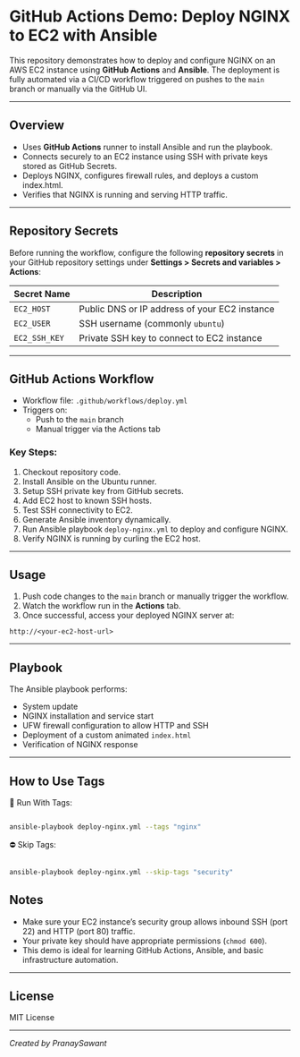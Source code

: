 # GitHub Actions Demo: Deploy NGINX to EC2 with Ansible

This repository demonstrates how to deploy and configure NGINX on an AWS EC2 instance using **GitHub Actions** and **Ansible**. The deployment is fully automated via a CI/CD workflow triggered on pushes to the `main` branch or manually via the GitHub UI.

---

## Overview

- Uses **GitHub Actions** runner to install Ansible and run the playbook.
- Connects securely to an EC2 instance using SSH with private keys stored as GitHub Secrets.
- Deploys NGINX, configures firewall rules, and deploys a custom index.html.
- Verifies that NGINX is running and serving HTTP traffic.

---

## Repository Secrets

Before running the workflow, configure the following **repository secrets** in your GitHub repository settings under **Settings > Secrets and variables > Actions**:

| Secret Name  | Description                            |
|--------------|------------------------------------|
| `EC2_HOST`   | Public DNS or IP address of your EC2 instance |
| `EC2_USER`   | SSH username (commonly `ubuntu`)    |
| `EC2_SSH_KEY`| Private SSH key to connect to EC2 instance |

---

## GitHub Actions Workflow

- Workflow file: `.github/workflows/deploy.yml`
- Triggers on:
  - Push to the `main` branch
  - Manual trigger via the Actions tab

### Key Steps:

1. Checkout repository code.
2. Install Ansible on the Ubuntu runner.
3. Setup SSH private key from GitHub secrets.
4. Add EC2 host to known SSH hosts.
5. Test SSH connectivity to EC2.
6. Generate Ansible inventory dynamically.
7. Run Ansible playbook `deploy-nginx.yml` to deploy and configure NGINX.
8. Verify NGINX is running by curling the EC2 host.

---

## Usage

1. Push code changes to the `main` branch or manually trigger the workflow.
2. Watch the workflow run in the **Actions** tab.
3. Once successful, access your deployed NGINX server at:

```
http://<your-ec2-host-url>
```

---

## Playbook

The Ansible playbook performs:

- System update
- NGINX installation and service start
- UFW firewall configuration to allow HTTP and SSH
- Deployment of a custom animated `index.html`
- Verification of NGINX response

---

## How to Use Tags

🏃 Run With Tags:

```bash

ansible-playbook deploy-nginx.yml --tags "nginx"

```

⛔ Skip Tags:

```bash

ansible-playbook deploy-nginx.yml --skip-tags "security"

```



## Notes

- Make sure your EC2 instance’s security group allows inbound SSH (port 22) and HTTP (port 80) traffic.
- Your private key should have appropriate permissions (`chmod 600`).
- This demo is ideal for learning GitHub Actions, Ansible, and basic infrastructure automation.

---

## License

MIT License

---

*Created by PranaySawant*
